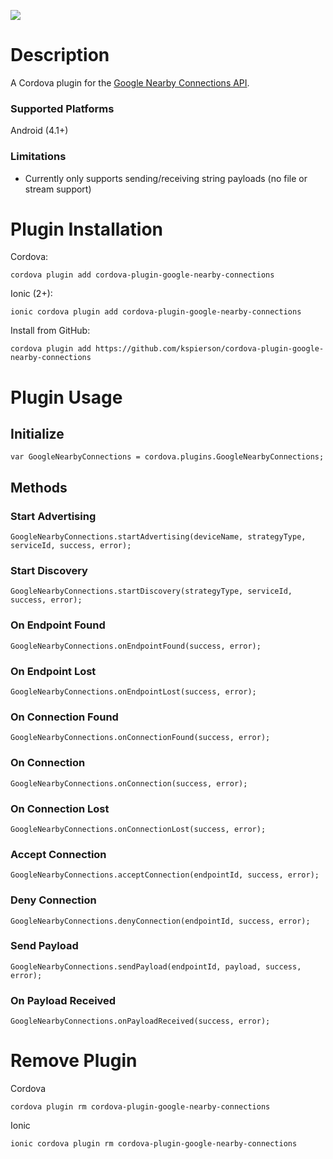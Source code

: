 

[![](https://img.shields.io/npm/v/cordova-plugin-google-nearby-connections.svg)](https://www.npmjs.com/package/cordova-plugin-google-nearby)

# Description

A Cordova plugin for the [Google Nearby Connections API](https://developers.google.com/nearby/connections/overview).  

### Supported Platforms

Android (4.1+)

### Limitations

- Currently only supports sending/receiving string payloads (no file or stream support)

# Plugin Installation

Cordova:

```
cordova plugin add cordova-plugin-google-nearby-connections
```

  

Ionic (2+):

```
ionic cordova plugin add cordova-plugin-google-nearby-connections
```

Install from GitHub:

```
cordova plugin add https://github.com/kspierson/cordova-plugin-google-nearby-connections
```

  

# Plugin Usage

  

## Initialize

```
var GoogleNearbyConnections = cordova.plugins.GoogleNearbyConnections;
```

## Methods

### Start Advertising

```
GoogleNearbyConnections.startAdvertising(deviceName, strategyType, serviceId, success, error);
```

### Start Discovery

```
GoogleNearbyConnections.startDiscovery(strategyType, serviceId, success, error);
```

### On Endpoint Found

```
GoogleNearbyConnections.onEndpointFound(success, error);
```

### On Endpoint Lost

```
GoogleNearbyConnections.onEndpointLost(success, error);
```

### On Connection Found

```
GoogleNearbyConnections.onConnectionFound(success, error);
```

### On Connection

```
GoogleNearbyConnections.onConnection(success, error);
```


### On Connection Lost

```
GoogleNearbyConnections.onConnectionLost(success, error);
```

### Accept Connection

```
GoogleNearbyConnections.acceptConnection(endpointId, success, error);
```

### Deny Connection

```
GoogleNearbyConnections.denyConnection(endpointId, success, error);
```

### Send Payload

```
GoogleNearbyConnections.sendPayload(endpointId, payload, success, error);
```

### On Payload Received

```
GoogleNearbyConnections.onPayloadReceived(success, error);
```


# Remove Plugin

Cordova

```
cordova plugin rm cordova-plugin-google-nearby-connections
```

  

Ionic

```
ionic cordova plugin rm cordova-plugin-google-nearby-connections
```

